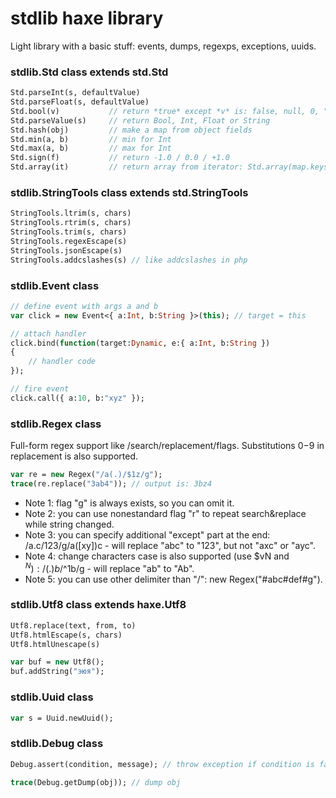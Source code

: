 # stdlib haxe library #

Light library with a basic stuff: events, dumps, regexps, exceptions, uuids.

### stdlib.Std class extends std.Std ###
```haxe
Std.parseInt(s, defaultValue)
Std.parseFloat(s, defaultValue)
Std.bool(v)           // return *true* except *v* is: false, null, 0, "", "0", "false", "off", "null"
Std.parseValue(s)     // return Bool, Int, Float or String
Std.hash(obj)         // make a map from object fields
Std.min(a, b)         // min for Int
Std.max(a, b)         // max for Int
Std.sign(f)           // return -1.0 / 0.0 / +1.0
Std.array(it)         // return array from iterator: Std.array(map.keys())
```

### stdlib.StringTools class extends std.StringTools ###
```haxe
StringTools.ltrim(s, chars)
StringTools.rtrim(s, chars)
StringTools.trim(s, chars)
StringTools.regexEscape(s)
StringTools.jsonEscape(s)
StringTools.addcslashes(s) // like addcslashes in php
```

### stdlib.Event class ###
```haxe
// define event with args a and b
var click = new Event<{ a:Int, b:String }>(this); // target = this

// attach handler
click.bind(function(target:Dynamic, e:{ a:Int, b:String })
{
    // handler code
});

// fire event
click.call({ a:10, b:"xyz" });
```

### stdlib.Regex class ###
Full-form regex support like /search/replacement/flags. Substitutions $0-$9 in replacement is also supported.
```haxe
var re = new Regex("/a(.)/$1z/g");
trace(re.replace("3ab4")); // output is: 3bz4
```
 * Note 1: flag "g" is always exists, so you can omit it.
 * Note 2: you can use nonestandard flag "r" to repeat search&replace while string changed.
 * Note 3: you can specify additional "except" part at the end: /a.c/123/g/a([xy])c - will replace "abc" to "123", but not "axc" or "ayc".
 * Note 4: change characters case is also supported (use $vN and $^N): /(.)b/$^1b/g - will replace "ab" to "Ab".
 * Note 5: you can use other delimiter than "/": new Regex("#abc#def#g").

### stdlib.Utf8 class extends haxe.Utf8 ###
```haxe
Utf8.replace(text, from, to)
Utf8.htmlEscape(s, chars)
Utf8.htmlUnescape(s)

var buf = new Utf8();
buf.addString("эюя");
```

### stdlib.Uuid class ###
```haxe
var s = Uuid.newUuid();
```

### stdlib.Debug class ###
```haxe
Debug.assert(condition, message); // throw exception if condition is false

trace(Debug.getDump(obj)); // dump obj
```
